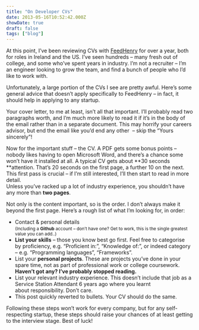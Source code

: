 ```yaml
---
title: "On Developer CVs"
date: 2013-05-16T10:52:42.000Z
showDate: true
draft: false
tags: ["blog"]
---
```



At this point, I’ve been reviewing CVs with [FeedHenry](http://www.feedhenry.com) for over a year, both for roles in Ireland and the US. I’ve seen hundreds – many fresh out of college, and some who’ve spent years in industry. I’m not a recruiter – I’m an engineer looking to grow the team, and find a bunch of people who I’d like to work with.

Unfortunately, a large portion of the CVs I see are pretty awful. Here’s some general advice that doesn’t apply specifically to FeedHenry – in fact, it should help in applying to any startup.

Your cover letter, to me at least, isn’t all that important. I’ll probably read two paragraphs worth, and I’m much more likely to read it if it’s in the body of the email rather than in a separate document. This may horrify your careers advisor, but end the email like you’d end any other  – skip the “Yours sincerely”!

Now for the important stuff – the CV. A PDF gets some bonus points – nobody likes having to open Microsoft Word, and there’s a chance some won’t have it installed at all. A typical CV gets about **30 seconds **attention. That’s 20 seconds on the first page, a further 10 on the next. This first pass is crucial – if I’m still interested, I’ll then start to read in more detail.  
 Unless you’ve racked up a lot of industry experience, you shouldn’t have any more than **two pages**.

Not only is the content important, so is the order. I don’t always make it beyond the first page. Here’s a rough list of what I’m looking for, in order:

- Contact & personal details  
<small>(Including a **Github** account – don’t have one? Get to work, this is the single greatest value you can add..)</small>
- **List your skills** – those you know best go first. Feel free to categorise by proficiency, e.g. “Proficient in:”, “Knowledge of:”, or indeed category – e.g. “Programming languages”, “Frameworks”.
- List your **personal projects**. These are projects you’ve done in your spare time, not as part of professional work or college coursework. **Haven’t got any? I’ve probably stopped reading.**
- List your relevant industry experience. This doesn’t include that job as a Service Station Attendant 6 years ago where you learnt about responsibility. Don’t care.
- <span style="line-height: 16px;">This post quickly reverted to bullets. Your CV should do the same. </span>

Following these steps won’t work for every company, but for any self-respecting startup, these steps should raise your chances of at least getting to the interview stage. Best of luck!



